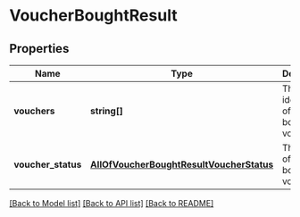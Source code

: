 # VoucherBoughtResult

## Properties
Name | Type | Description | Notes
------------ | ------------- | ------------- | -------------
**vouchers** | **string[]** | The identifiers of all bought vouchers. | [optional] 
**voucher_status** | [**AllOfVoucherBoughtResultVoucherStatus**](AllOfVoucherBoughtResultVoucherStatus.md) | The status of all bought vouchers. | [optional] 

[[Back to Model list]](../../README.md#documentation-for-models) [[Back to API list]](../../README.md#documentation-for-api-endpoints) [[Back to README]](../../README.md)

